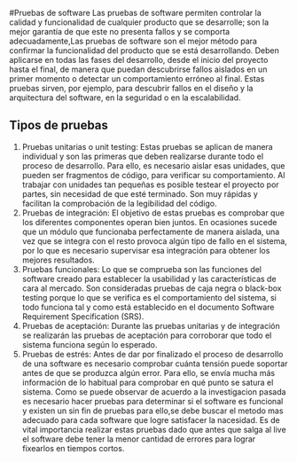  #Pruebas de software
  Las pruebas de software permiten controlar la calidad y funcionalidad de cualquier producto que se desarrolle; son la mejor garantía de que este no 
  presenta fallos y se comporta adecuadamente,Las pruebas de software son el mejor método para confirmar la funcionalidad del producto que se está 
  desarrollando. 
  Deben aplicarse en todas las fases del desarrollo, desde el inicio del proyecto hasta el final, de manera que puedan descubrirse fallos aislados en un 
  primer momento o detectar un comportamiento erróneo al final. 
  Estas pruebas sirven, por ejemplo, para descubrir fallos en el diseño y la arquitectura del software, en la seguridad o en la escalabilidad.
## Tipos de pruebas
  1. Pruebas unitarias o unit testing:
    Estas pruebas se aplican de manera individual y son las primeras que deben realizarse durante todo el proceso de desarrollo.
    Para ello, es necesario aislar esas unidades, que pueden ser fragmentos de código, para verificar su comportamiento. Al trabajar con unidades tan 
    pequeñas es posible testear el proyecto por partes, sin necesidad de que esté terminado. Son muy rápidas y facilitan la comprobación de la 
    legibilidad del código.
  2. Pruebas de integración:
    El objetivo de estas pruebas es comprobar que los diferentes componentes operan bien juntos. En ocasiones sucede que un módulo que funcionaba 
    perfectamente de manera aislada, una vez que se integra con el resto provoca algún tipo de fallo en el sistema, por lo que es necesario supervisar 
    esa integración para obtener los mejores resultados.
  3. Pruebas funcionales:
    Lo que se comprueba son las funciones del software creado para establecer la usabilidad y las características de cara al mercado. Son consideradas 
    pruebas de caja negra o black-box testing porque lo que se verifica es el comportamiento del sistema, si todo funciona tal y como está establecido en 
    el documento Software Requirement Specification (SRS).
  4. Pruebas de aceptación:
    Durante las pruebas unitarias y de integración se realizarán las pruebas de aceptación para corroborar que todo el sistema funciona según lo 
    esperado.
  5. Pruebas de estrés:
    Antes de dar por finalizado el proceso de desarrollo de una software es necesario comprobar cuánta tensión puede soportar antes de que se produzca 
    algún error. Para ello, se envía mucha más información de lo habitual para comprobar en qué punto se satura el sistema.
    Como se puede observar de acuerdo a la investigacion pasada es necesario hacer pruebas para determinar si el software es funcional y existen un sin 
    fin de pruebas para ello,se debe buscar el metodo mas adecuado para cada software que logre satisfacer la nacesidad.
    Es de vital importancia realizar estas pruebas dado que antes que salga al live el software debe tener la menor cantidad de errores para lograr 
    fixearlos en tiempos cortos.
